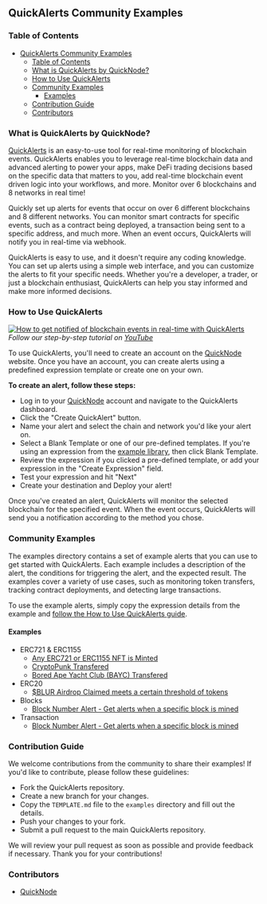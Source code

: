 ## QuickAlerts Community Examples

### Table of Contents
- [QuickAlerts Community Examples](#quickalerts-community-examples)
  - [Table of Contents](#table-of-contents)
  - [What is QuickAlerts by QuickNode?](#what-is-quickalerts-by-quicknode)
  - [How to Use QuickAlerts](#how-to-use-quickalerts)
  - [Community Examples](#community-examples)
    - [Examples](#examples)
  - [Contribution Guide](#contribution-guide)
  - [Contributors](#contributors)

### What is QuickAlerts by QuickNode?
[QuickAlerts](https://www.quicknode.com/quickalerts?utm_source=github&utm_campaign=quickalerts-examples) is an easy-to-use tool for real-time monitoring of blockchain events. QuickAlerts enables you to leverage real-time blockchain data and advanced alerting to power your apps, make DeFi trading decisions based on the specific data that matters to you, add real-time blockchain event driven logic into your workflows, and more. Monitor over 6 blockchains and 8 networks in real time!

Quickly set up alerts for events that occur on over 6 different blockchains and 8 different networks. You can monitor smart contracts for specific events, such as a contract being deployed, a transaction being sent to a specific address, and much more. When an event occurs, QuickAlerts will notify you in real-time via webhook.

QuickAlerts is easy to use, and it doesn't require any coding knowledge. You can set up alerts using a simple web interface, and you can customize the alerts to fit your specific needs. Whether you're a developer, a trader, or just a blockchain enthusiast, QuickAlerts can help you stay informed and make more informed decisions.

### How to Use QuickAlerts
[![How to get notified of blockchain events in real-time with QuickAlerts](https://user-images.githubusercontent.com/70228897/219116132-a1bc5201-d873-4f0c-a219-f180f117255a.png)](https://www.youtube.com/watch?v=Y3UZDxX-ZD8)
_Follow our step-by-step tutorial on [YouTube](https://www.youtube.com/watch?v=Y3UZDxX-ZD8)_

To use QuickAlerts, you'll need to create an account on the [QuickNode](https://www.quicknode.com/?utm_source=github&utm_campaign=quickalerts-examples) website. Once you have an account, you can create alerts using a predefined expression template or create one on your own.


**To create an alert, follow these steps:**
- Log in to your [QuickNode](https://www.quicknode.com/?utm_source=github&utm_campaign=quickalerts-examples) account and navigate to the QuickAlerts dashboard.
- Click the "Create QuickAlert" button.
- Name your alert and select the chain and network you'd like your alert on.
- Select a Blank Template or one of our pre-defined templates. If you're using an expression from the [example library](#example-library), then click Blank Template.
- Review the expression if you clicked a pre-defined template, or add your expression in the "Create Expression" field.
- Test your expression and hit "Next"
- Create your destination and Deploy your alert!

Once you've created an alert, QuickAlerts will monitor the selected blockchain for the specified event. When the event occurs, QuickAlerts will send you a notification according to the method you chose.

### Community Examples
The examples directory contains a set of example alerts that you can use to get started with QuickAlerts. Each example includes a description of the alert, the conditions for triggering the alert, and the expected result. The examples cover a variety of use cases, such as monitoring token transfers, tracking contract deployments, and detecting large transactions.

To use the example alerts, simply copy the expression details from the example and [follow the How to Use QuickAlerts guide](#how-to-use-quickalerts). 

#### Examples
- ERC721 & ERC1155
  - [Any ERC721 or ERC1155 NFT is Minted](examples/any-nft-is-minted.md)
  - [CryptoPunk Transfered](examples/crypto-punk-transfered.md)
  - [Bored Ape Yacht Club (BAYC) Transfered](examples/bayc-transfered.md)
- ERC20
  - [$BLUR Airdrop Claimed meets a certain threshold of tokens](examples/blur-whale-claims.md)
- Blocks
  - [Block Number Alert - Get alerts when a specific block is mined](examples/block-number-alert.md)
- Transaction
  - [Block Number Alert - Get alerts when a specific block is mined](examples/block-number-alert.md)

### Contribution Guide
We welcome contributions from the community to share their examples! If you'd like to contribute, please follow these guidelines:

- Fork the QuickAlerts repository.
- Create a new branch for your changes.
- Copy the `TEMPLATE.md` file to the `examples` directory and fill out the details.
- Push your changes to your fork.
- Submit a pull request to the main QuickAlerts repository.

We will review your pull request as soon as possible and provide feedback if necessary. Thank you for your contributions!

### Contributors
- [QuickNode](https://www.quicknode.com?utm_source=github&utm_campaign=quickalerts-examples)
